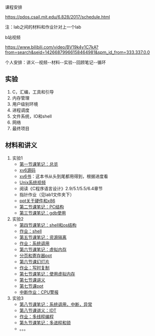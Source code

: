 课程安排

https://pdos.csail.mit.edu/6.828/2017/schedule.html

注：lab之间的材料和作业针对上一个lab

b站视频

https://www.bilibili.com/video/BV19k4y1C7kA?from=search&seid=14266879966158464981&spm_id_from=333.337.0.0

个人安排：讲义--视频--材料--实验--回顾笔记--循环

## 实验

1. C，汇编，工具和引导
2. 内存管理
3. 用户级别环境
4. 进程调度
5. 文件系统，IO和shell
6. 网络
7. 最终项目

## 材料和讲义

1. 实验1
   - [第一节课笔记：总览](https://pdos.csail.mit.edu/6.828/2017/lec/l-overview.txt)
   - [xv6源码](https://pdos.csail.mit.edu/6.828/2017/xv6/xv6-rev10.pdf)
   - [xv6书](https://pdos.csail.mit.edu/6.828/2017/xv6/book-rev10.pdf)：这本书从头到尾都用得到，根据进度看
   - [Unix系统视频](https://www.youtube.com/watch?v=tc4ROCJYbm0)
   - 阅读《C程序语言设计》2.9/5.1/5.5/6.4章节
   - 指针作业（见lab1文件夹下）
   - [ppt关于硬件和x86](https://pdos.csail.mit.edu/6.828/2017/lec/l-x86.pdf)
   - [第二节课笔记：PC结构](https://pdos.csail.mit.edu/6.828/2017/lec/l-x86.html)
   - [第三节课笔记：gdb使用](https://pdos.csail.mit.edu/6.828/2017/lec/gdb_slides.pdf)
2. 实验2
   - [第四节课笔记：shell和os结构](https://pdos.csail.mit.edu/6.828/2017/lec/l-shell.txt)
   - [作业：shell](https://pdos.csail.mit.edu/6.828/2017/homework/xv6-shell.html)
   - [第五节课笔记：资源隔离](https://pdos.csail.mit.edu/6.828/2017/lec/l-internal.txt)
   - [作业：系统调用](https://pdos.csail.mit.edu/6.828/2017/homework/xv6-syscall.html)
   - [第六节课笔记：虚拟内存](https://pdos.csail.mit.edu/6.828/2017/lec/l-vm.md)
   - [分页和寄存器ppt](https://pdos.csail.mit.edu/6.828/2017/lec/x86_translation_and_registers.pdf)
   - [第六节课幻灯片](https://pdos.csail.mit.edu/6.828/2017/lec/l-vm.pdf)
   - [作业：写时复制](https://pdos.csail.mit.edu/6.828/2017/homework/xv6-zero-fill.html)
   - [第七节课笔记：使用虚拟内存](https://pdos.csail.mit.edu/6.828/2017/lec/l-usevm.md)
   - [第七节课讲义](https://pdos.csail.mit.edu/6.828/2017/lec/l-josmem.html)
   - [第七节课ppt](https://pdos.csail.mit.edu/6.828/2017/lec/l-usingvm.pdf)
   - [中断作业：CPU警报](https://pdos.csail.mit.edu/6.828/2017/homework/xv6-alarm.html)
3. 实验3
   - [第八节课笔记：系统调用，中断，异常](https://pdos.csail.mit.edu/6.828/2017/lec/l-interrupt.txt)
   - [第八节课讲义：IDT](https://pdos.csail.mit.edu/6.828/2017/lec/x86_idt.pdf)
   - [作业：多线程编程](https://pdos.csail.mit.edu/6.828/2017/homework/lock.html)
   - [第九节课笔记：多进程和锁](https://pdos.csail.mit.edu/6.828/2017/lec/l-lockv2.txt)
   - 。。。

